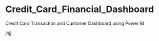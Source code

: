 # Credit_Card_Financial_Dashboard
Credit Card Transaction and Customer Dashboard using Power BI


jhjj
